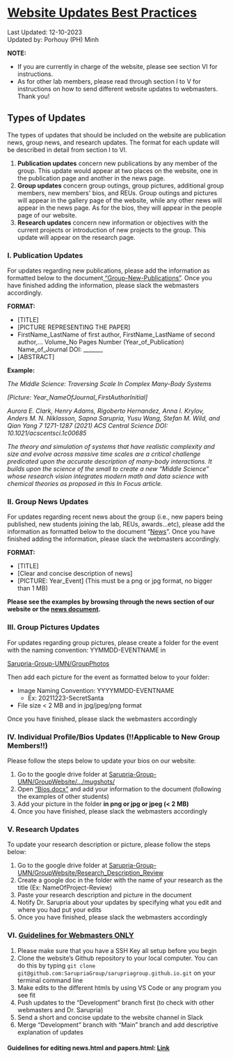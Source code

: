 # [Website Updates Best Practices](https://docs.google.com/document/d/16CKtHjKzPj2LLqS0tFQlL2jCTr1Omqot/edit)
Last Updated: 12-10-2023 <br/>
Updated by: Porhouy (PH) Minh

**NOTE:** <br/>
- If you are currently in charge of the website, please see section VI for instructions. 
- As for other lab members, please read through section I to V for instructions on how to send different website updates to webmasters. Thank you!

## Types of Updates

The types of updates that should be included on the website are publication news, group news, and research updates. The format for each update will be described in detail from section I to VI. 

1) **Publication updates** concern new publications by any member of the group. This update would appear at two places on the website, one in the publication page and another in the news page. 
2) **Group updates** concern group outings, group pictures, additional group members, new members' bios, and REUs. Group outings and pictures will appear in the gallery page of the website, while any other news will appear in the news page. As for the bios, they will appear in the people page of our website. 
3) **Research updates** concern new information or objectives with the current projects or introduction of new projects to the group. This update will appear on the research page.

### I. Publication Updates
For updates regarding new publications, please add the information as formatted below to the document[ “Group-New-Publications”](https://docs.google.com/document/d/1pgxeaMHtInkjudmMBUPGrDMKS3hh_7SpVVWQLvpx7No/edit?usp=share_link). Once you have finished adding the information, please slack the webmasters accordingly. <br/>
 
**FORMAT:**

- [TITLE]
- [PICTURE REPRESENTING THE PAPER] 
- FirstName_LastName of first author, FirstName_LastName of second author,… Volume_No Pages Number (Year_of_Publication) Name_of_Journal DOI: _______
- [ABSTRACT] 

**Example:** 

*The Middle Science: Traversing Scale In Complex Many-Body Systems*

*[Picture: Year_NameOfJournal_FirstAuthorInitial]* 

*Aurora E. Clark, Henry Adams, Rigoberto Hernandez, Anna I. Krylov, Anders M. N. Niklasson, Sapna Sarupria, Yusu Wang, Stefan M. Wild, and Qian Yang 7 1271-1287 (2021) ACS Central Science DOI: 10.1021/acscentsci.1c00685*

*The theory and simulation of systems that have realistic complexity and size and evolve across massive time scales are a critical challenge predicated upon the accurate description of many-body interactions. It builds upon the science of the small to create a new “Middle Science” whose research vision integrates modern math and data science with chemical theories as proposed in this In Focus article.*


### II. Group News Updates
For updates regarding recent news about the group (i.e., new papers being published, new students joining the lab, REUs, awards…etc), please add the information as formatted below to the document “[News](https://docs.google.com/document/d/15X8Re2-qlAqCfpWEngCeEDbCwIfKGrucBjdbLwY4pPA/edit?tab=t.0#heading=h.ffq2aog80c17)”. Once you have finished adding the information, please slack the webmasters accordingly. <br/>
 
**FORMAT:**

- [TITLE]
- [Clear and concise description of news] 
- [PICTURE: Year_Event] (This must be a png or jpg format, no bigger than 1 MB)

**Please see the examples by browsing through the news section of our website or the [news document](https://docs.google.com/document/d/15X8Re2-qlAqCfpWEngCeEDbCwIfKGrucBjdbLwY4pPA/edit?tab=t.0#heading=h.ffq2aog80c17).**

### III. Group Pictures Updates
For updates regarding group pictures, please create a folder for the event with the naming convention: YYMMDD-EVENTNAME in 

[Sarupria-Group-UMN/GroupPhotos](https://drive.google.com/drive/u/0/folders/1-qcyl18RwDLtz7hsq-5Jyh4rOKiaeI75) 

Then add each picture for the event as formatted below to your folder: 

- Image Naming Convention: YYYYMMDD-EVENTNAME
  - Ex: 20211223-SecretSanta
- File size < 2 MB and in jpg/jpeg/png format

Once you have finished, please slack the webmasters accordingly

### IV. Individual Profile/Bios Updates (!!Applicable to New Group Members!!)
Please follow the steps below to update your bios on our website: 

1) Go to the google drive folder at [Sarupria-Group-UMN/GroupWebsite/.../mugshots/](https://drive.google.com/drive/folders/10EKj7Um3qI-yHPwQ8IPoIgl_TiA2gSyQ?usp=sharing)
2) Open [“Bios.docx”](https://docs.google.com/document/d/11v5kfybkcqNM7XrBN1PpUBNZVCoIfKf5/edit?usp=share_link&ouid=114755699523492321653&rtpof=true&sd=true) and add your information to the document (following the examples of other students)
3) Add your picture in the folder **in png or jpg or jpeg (< 2 MB)**
4) Once you have finished, please slack the webmasters accordingly

### V. Research Updates
To update your research description or picture, please follow the steps below: 

1) Go to the google drive folder at [Sarupria-Group-UMN/GroupWebsite/Research_Description_Review](https://drive.google.com/drive/folders/1zw-LJxLza1TrTtW2Cbut26tN3PhdJT_a?usp=sharing)
2) Create a google doc in the folder with the name of your research as the title (Ex: NameOfProject-Review) 
3) Paste your research description and picture in the document 
4) Notify Dr. Sarupria about your updates by specifying what you edit and where you had put your edits
5) Once you have finished, please slack the webmasters accordingly

### VI. [Guidelines for Webmasters ONLY](https://docs.google.com/document/d/16CKtHjKzPj2LLqS0tFQlL2jCTr1Omqot/edit#heading=h.jmccr3u4x1sw)
1) Please make sure that you have a SSH Key all setup before you begin
2) Clone the website’s Github repository to your local computer. You can do this by typing `git clone git@github.com:SarupriaGroup/sarupriagroup.github.io.git` on your terminal command line  
3) Make edits to the different htmls by using VS Code or any program you see fit
4) Push updates to the “Development” branch first (to check with other webmasters and Dr. Sarupria)
5) Send a short and concise update to the website channel in Slack
6) Merge “Development” branch with “Main” branch and add descriptive explanation of updates

#### Guidelines for editing news.html and papers.html: [Link](https://docs.google.com/document/d/16CKtHjKzPj2LLqS0tFQlL2jCTr1Omqot/edit#heading=h.jmccr3u4x1sw)
